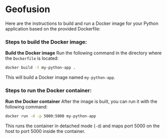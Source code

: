 # Geofusion 

Here are the instructions to build and run a Docker image for your Python application based on the provided Dockerfile:

### Steps to build the Docker image:

**Build the Docker image**
   Run the following command in the directory where the `Dockerfile` is located:
   ```bash
   docker build -t my-python-app .
   ```
   This will build a Docker image named `my-python-app`.

### Steps to run the Docker container:

**Run the Docker container**
   After the image is built, you can run it with the following command:
   ```bash
   docker run -d -p 5000:5000 my-python-app
   ```
   This runs the container in detached mode (`-d`) and maps port 5000 on the host to port 5000 inside the container.


